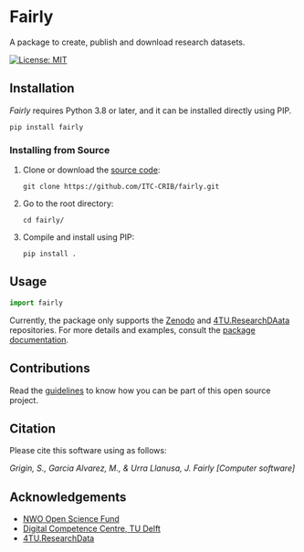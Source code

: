 # Fairly
A package to create, publish and download research datasets.

[![License: MIT](https://img.shields.io/badge/License-MIT-yellow.svg)](https://opensource.org/licenses/MIT)

## Installation

*Fairly* requires Python 3.8 or later, and it can be installed directly using PIP.

```shell
pip install fairly
```

### Installing from Source

1. Clone or download the [source code](https://github.com/ITC-CRIB/JupyterFAIR):
   
    ```shell
    git clone https://github.com/ITC-CRIB/fairly.git
    ```

2. Go to the root directory:
    ```shell
    cd fairly/
    ```

3. Compile and install using PIP:


    ```shell
    pip install .
    ```

## Usage

```python
import fairly
```

Currently, the package only supports the [Zenodo](https://zenodo.org/) and [4TU.ResearchDAata](https://data.4tu.nl/) repositories. For more details and examples, consult the [package documentation](https://jupyterfair.readthedocs.io/en/latest/package/installation.html).

## Contributions

Read the [guidelines](CONTRIBUTING.md) to know how you can be part of this open source project.

## Citation
Please cite this software using as follows:

*Grigin, S., Garcia Alvarez, M., & Urra Llanusa, J. Fairly [Computer software]*

## Acknowledgements

- [NWO Open Science Fund](https://www.nwo.nl/en/researchprogrammes/open-science/open-science-fund)
- [Digital Competence Centre, TU Delft](https://dcc.tudelft.nl/)
- [4TU.ResearchData](https://data.4tu.nl/)